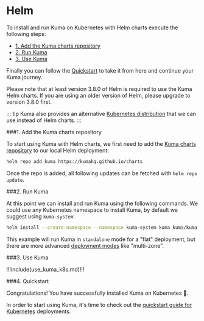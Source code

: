 # Helm

To install and run Kuma on Kubernetes with Helm charts execute the following steps:

* [1. Add the Kuma charts repository](#1-add-the-kuma-charts-repository)
* [2. Run Kuma](#2-run-kuma)
* [3. Use Kuma](#3-use-kuma)

Finally you can follow the [Quickstart](#4-quickstart) to take it from here and continue your Kuma journey.

Please note that at least version 3.8.0 of Helm is required to use the Kuma Helm charts. If you are using an older version of Helm, please upgrade to version 3.8.0 first.

::: tip
Kuma also provides an alternative [Kubernetes distribution](../installation/kubernetes/) that we can use instead of Helm charts.
:::

###1. Add the Kuma charts repository

To start using Kuma with Helm charts, we first need to add the [Kuma charts repository](https://kumahq.github.io/charts) to our local Helm deployment: 

```sh
helm repo add kuma https://kumahq.github.io/charts
```

Once the repo is added, all following updates can be fetched with `helm repo update`.

###2. Run Kuma

At this point we can install and run Kuma using the following commands. We could use any Kubernetes namespace to install Kuma, by default we suggest using `kuma-system`:

```sh
helm install --create-namespace --namespace kuma-system kuma kuma/kuma
```

This example will run Kuma in `standalone` mode for a "flat" deployment, but there are more advanced [deployment modes](../introduction/deployments.md) like "multi-zone".

###3. Use Kuma

!!!include(use_kuma_k8s.md)!!!

###4. Quickstart

Congratulations! You have successfully installed Kuma on Kubernetes 🚀. 

In order to start using Kuma, it's time to check out the [quickstart guide for Kubernetes](../quickstart/kubernetes/) deployments.
